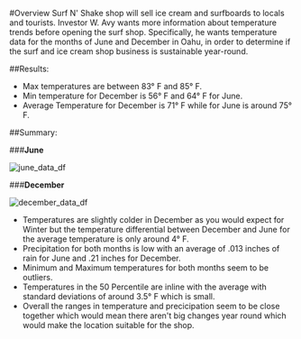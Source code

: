 #Overview
Surf N' Shake shop will sell ice cream and surfboards to locals and tourists. Investor W. Avy  wants more information about temperature trends before opening the surf shop. Specifically, he wants temperature data for the months of June and December in Oahu, in order to determine if the surf and ice cream shop business is sustainable year-round.

##Results: 
- Max temperatures are between 83° F and 85° F.
- Min temperature for December is 56° F and 64° F for June.
- Average Temperature for December is 71° F while for  June is around 75° F.
 

##Summary:

###**June** 

![june_data_df](https://user-images.githubusercontent.com/104289098/177007488-ce4ea0b6-a1fe-4073-9857-f382833a88bc.png)


###**December**

![december_data_df](https://user-images.githubusercontent.com/104289098/177007533-03b0808a-f48e-4be7-b034-301807c6b51b.png)


- Temperatures are slightly colder in December as you would expect for Winter but the temperature differential between December and June for the average temperature  is only around 4° F.
- Precipitation for both months is low with an average of .013 inches of rain for June and .21 inches for December.
- Minimum and Maximum temperatures for both months seem to be outliers.
- Temperatures in the 50 Percentile are inline with the average with standard deviations of around 3.5° F which is small.
- Overall the ranges in temperature and precicipation seem to be close together which would mean there aren't big changes year round which would make the location suitable for the shop.

